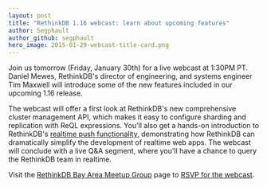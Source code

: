 ```yaml
---
layout: post
title: "RethinkDB 1.16 webcast: learn about upcoming features"
author: Segphault
author_github: segphault
hero_image: 2015-01-29-webcast-title-card.png
---
```


Join us tomorrow (Friday, January 30th) for a live webcast at 1:30PM PT. Daniel
Mewes, RethinkDB's director of engineering, and systems engineer Tim Maxwell
will introduce some of the new features included in our upcoming 1.16 release.

The webcast will offer a first look at RethinkDB's new comprehensive cluster
management API, which makes it easy to configure sharding and replication with
ReQL expressions. You'll also get a hands-on introduction to RethinkDB's
[realtime push functionality][1],
demonstrating how RethinkDB can dramatically simplify the development of
realtime web apps. The webcast will conclude with a live Q&A segment, where
you'll have a chance to query the RethinkDB team in realtime.
<!--more-->

[1]: http://rethinkdb.com/blog/realtime-web/

Visit the [RethinkDB Bay Area Meetup Group][2] page to [RSVP for the
webcast][3].

[2]: http://www.meetup.com/RethinkDB-Bay-Area-Meetup-Group
[3]: http://www.meetup.com/RethinkDB-Bay-Area-Meetup-Group/events/219703108/
